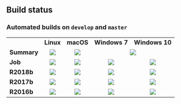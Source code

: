 ## Build status

### Automated builds on `develop` and `master`

<table>
    <tr>
        <td></td>
        <td><b>Linux</b></td>
        <td><b>macOS</b></td>
        <td><b>Windows 7</b></td>
        <td><b>Windows 10</b></td>
    </tr>
    <tr>
        <td><b>Summary</b></td>
        <td><div align="center"><a href="https://prince.lcsb.uni.lu/jenkins/job/COBRAToolbox-branches-auto-linux/"><img src="https://prince.lcsb.uni.lu/cobratoolbox/badges/linux.svg"></a></div></td>
        <td><div align="center"><a href="https://prince.lcsb.uni.lu/jenkins/job/COBRAToolbox-branches-auto-macOS/"><img src="https://prince.lcsb.uni.lu/cobratoolbox/badges/macOS.svg"></a></div></td>
        <td colspan="2"><div align="center"><a href="https://prince.lcsb.uni.lu/jenkins/job/COBRAToolbox-branches-auto-windows7/"><img src="https://prince.lcsb.uni.lu/cobratoolbox/badges/windows.svg"></a></div></td>
    </tr>
    <tr>
        <td><b>Job</b></td>
        <td><div align="center"><a href='https://prince.lcsb.uni.lu/jenkins/job/COBRAToolbox-branches-auto-linux/'><img src='https://prince.lcsb.uni.lu/jenkins/job/COBRAToolbox-branches-auto-linux/badge/icon'></a></div></td>
        <td><div align="center"><a href='https://prince.lcsb.uni.lu/jenkins/job/COBRAToolbox-branches-auto-macOS/'><img src='https://prince.lcsb.uni.lu/jenkins/job/COBRAToolbox-branches-auto-macOS/badge/icon'></a></div></td>
        <td><div align="center"><a href='https://prince.lcsb.uni.lu/jenkins/job/COBRAToolbox-branches-auto-windows7/'><img src='https://prince.lcsb.uni.lu/jenkins/job/COBRAToolbox-branches-auto-windows7/badge/icon'></a></div></td>
        <td><div align="center"><a href='https://prince.lcsb.uni.lu/jenkins/job/COBRAToolbox-branches-auto-windows10/'><img src='https://prince.lcsb.uni.lu/jenkins/job/COBRAToolbox-branches-auto-windows10/badge/icon'></a></div></td>
    </tr>
    <tr>
        <td><b>R2018b</b></td>
        <td><div align="center"><a href='https://prince.lcsb.uni.lu/jenkins/job/COBRAToolbox-branches-auto-linux/MATLAB_VER=R2018b,label=prince-slave-linux-01'><img src='https://prince.lcsb.uni.lu/jenkins/job/COBRAToolbox-branches-auto-linux/MATLAB_VER=R2018b,label=prince-slave-linux-01/badge/icon'></a></div></td>
        <td><div align="center"><a href='https://prince.lcsb.uni.lu/jenkins/job/COBRAToolbox-branches-auto-macOS/MATLAB_VER=R2018b,label=lcsbs-mac-pro-biocore'><img src='https://prince.lcsb.uni.lu/jenkins/job/COBRAToolbox-branches-auto-macOS/MATLAB_VER=R2018b,label=lcsbs-mac-pro/badge/icon'></a></div></td>
        <td><div align="center"><a href='https://prince.lcsb.uni.lu/jenkins/job/COBRAToolbox-branches-auto-windows7/MATLAB_VER=R2018b,label=prince-slave-windows7-01'><img src='https://prince.lcsb.uni.lu/jenkins/job/COBRAToolbox-branches-auto-windows7/MATLAB_VER=R2018b,label=prince-slave-windows7-01/badge/icon'></a></div></td>
        <td><div align="center"><a href='https://prince.lcsb.uni.lu/jenkins/job/COBRAToolbox-branches-auto-windows10/MATLAB_VER=R2018b,label=prince-slave-windows10-01'><img src='https://prince.lcsb.uni.lu/jenkins/job/COBRAToolbox-branches-auto-windows10/MATLAB_VER=R2018b,label=prince-slave-windows10-01/badge/icon'></a></div></td>
    </tr>
    <tr>
        <td><b>R2017b</b></td>
        <td><div align="center"><a href='https://prince.lcsb.uni.lu/jenkins/job/COBRAToolbox-branches-auto-linux/MATLAB_VER=R2017b,label=prince-slave-linux-01'><img src='https://prince.lcsb.uni.lu/jenkins/job/COBRAToolbox-branches-auto-linux/MATLAB_VER=R2017b,label=prince-slave-linux-01/badge/icon'></a></div></td>
        <td><div align="center"><a href='https://prince.lcsb.uni.lu/jenkins/job/COBRAToolbox-branches-auto-macOS/MATLAB_VER=R2017b,label=lcsbs-mac-pro-biocore'><img src='https://prince.lcsb.uni.lu/jenkins/job/COBRAToolbox-branches-auto-macOS/MATLAB_VER=R2017b,label=lcsbs-mac-pro/badge/icon'></a></div></td>
        <td><div align="center"><a href='https://prince.lcsb.uni.lu/jenkins/job/COBRAToolbox-branches-auto-windows7/MATLAB_VER=R2017b,label=prince-slave-windows7-01'><img src='https://prince.lcsb.uni.lu/jenkins/job/COBRAToolbox-branches-auto-windows7/MATLAB_VER=R2017b,label=prince-slave-windows7-01/badge/icon'></a></div></td>
        <td><div align="center"><a href='https://prince.lcsb.uni.lu/jenkins/job/COBRAToolbox-branches-auto-windows10/MATLAB_VER=R2017b,label=prince-slave-windows10-01'><img src='https://prince.lcsb.uni.lu/jenkins/job/COBRAToolbox-branches-auto-windows10/MATLAB_VER=R2017b,label=prince-slave-windows10-01/badge/icon'></a></div></td>
    </tr>
    <tr>
        <td><b>R2016b</b></td>
        <td><div align="center"><a href='https://prince.lcsb.uni.lu/jenkins/job/COBRAToolbox-branches-auto-linux/MATLAB_VER=R2016b,label=prince-slave-linux-01'><img src='https://prince.lcsb.uni.lu/jenkins/job/COBRAToolbox-branches-auto-linux/MATLAB_VER=R2016b,label=prince-slave-linux-01/badge/icon'></a></div></td>
        <td><div align="center"><a href='https://prince.lcsb.uni.lu/jenkins/job/COBRAToolbox-branches-auto-macOS/MATLAB_VER=R2016b,label=lcsbs-mac-pro-biocore'><img src='https://prince.lcsb.uni.lu/jenkins/job/COBRAToolbox-branches-auto-macOS/MATLAB_VER=R2016b,label=lcsbs-mac-pro/badge/icon'></a></div></td>
        <td><div align="center"><a href='https://prince.lcsb.uni.lu/jenkins/job/COBRAToolbox-branches-auto-windows7/MATLAB_VER=R2016b,label=prince-slave-windows7-01'><img src='https://prince.lcsb.uni.lu/jenkins/job/COBRAToolbox-branches-auto-windows7/MATLAB_VER=R2016b,label=prince-slave-windows7-01/badge/icon'></a></div></td>
        <td><div align="center"><a href='https://prince.lcsb.uni.lu/jenkins/job/COBRAToolbox-branches-auto-windows10/MATLAB_VER=R2016b,label=prince-slave-windows10-01'><img src='https://prince.lcsb.uni.lu/jenkins/job/COBRAToolbox-branches-auto-windows10/MATLAB_VER=R2016b,label=prince-slave-windows10-01/badge/icon'></a></div></td>
    </tr>
</table>
